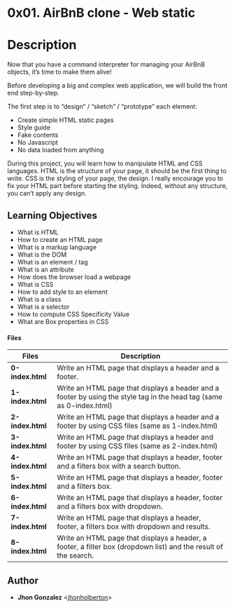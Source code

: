 # 0x01. AirBnB clone - Web static

# Description

Now that you have a command interpreter for managing your AirBnB objects, it’s time to make them alive!

Before developing a big and complex web application, we will build the front end step-by-step.

The first step is to “design” / “sketch” / “prototype” each element:

- Create simple HTML static pages
- Style guide
- Fake contents
- No Javascript
- No data loaded from anything

During this project, you will learn how to manipulate HTML and CSS languages. HTML is the structure of your page, it should be the first thing to write. CSS is the styling of your page, the design. I really encourage you to fix your HTML part before starting the styling. Indeed, without any structure, you can’t apply any design.

## Learning Objectives

- What is HTML
- How to create an HTML page
- What is a markup language
- What is the DOM
- What is an element / tag
- What is an attribute
- How does the browser load a webpage
- What is CSS
- How to add style to an element
- What is a class
- What is a selector
- How to compute CSS Specificity Value
- What are Box properties in CSS


#### Files
Files | Description |
-------- | ----------- |
**0-index.html** |Write an HTML page that displays a header and a footer.|
**1-index.html**     | Write an HTML page that displays a header and a footer by using the style tag in the head tag (same as 0-index.html) |
**2-index.html**      | Write an HTML page that displays a header and a footer by using CSS files (same as 1-index.html) |
**3-index.html**  | Write an HTML page that displays a header and footer by using CSS files (same as 2-index.html) |
**4-index.html**    | Write an HTML page that displays a header, footer and a filters box with a search button.|
**5-index.html** | Write an HTML page that displays a header, footer and a filters box. |
**6-index.html** | Write an HTML page that displays a header, footer and a filters box with dropdown. |
**7-index.html** | Write an HTML page that displays a header, footer, a filters box with dropdown and results. |
**8-index.html** | Write an HTML page that displays a header, a footer, a filter box (dropdown list) and the result of the search. |

## Author

* **Jhon Gonzalez** <[jhonholberton](https://github.com/jhonholberton)>
